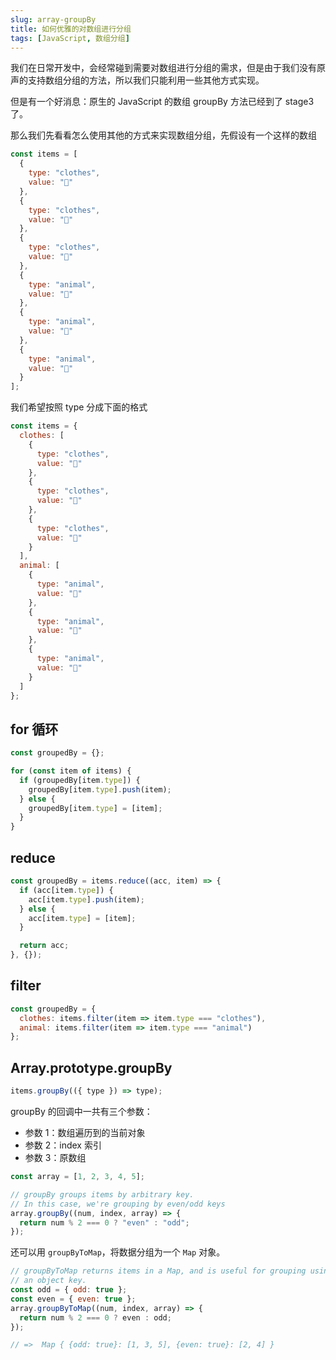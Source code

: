 ```yaml
---
slug: array-groupBy
title: 如何优雅的对数组进行分组
tags: [JavaScript, 数组分组]
---
```


我们在日常开发中，会经常碰到需要对数组进行分组的需求，但是由于我们没有原声的支持数组分组的方法，所以我们只能利用一些其他方式实现。

但是有一个好消息：原生的 JavaScript 的数组 groupBy 方法已经到了 stage3 了。

那么我们先看看怎么使用其他的方式来实现数组分组，先假设有一个这样的数组

```javascript
const items = [
  {
    type: "clothes",
    value: "👔"
  },
  {
    type: "clothes",
    value: "👕"
  },
  {
    type: "clothes",
    value: "👗"
  },
  {
    type: "animal",
    value: "🐷"
  },
  {
    type: "animal",
    value: "🐸"
  },
  {
    type: "animal",
    value: "🐒"
  }
];
```

我们希望按照 type 分成下面的格式

```javascript
const items = {
  clothes: [
    {
      type: "clothes",
      value: "👔"
    },
    {
      type: "clothes",
      value: "👕"
    },
    {
      type: "clothes",
      value: "👗"
    }
  ],
  animal: [
    {
      type: "animal",
      value: "🐷"
    },
    {
      type: "animal",
      value: "🐸"
    },
    {
      type: "animal",
      value: "🐒"
    }
  ]
};
```

## for 循环

```javascript
const groupedBy = {};

for (const item of items) {
  if (groupedBy[item.type]) {
    groupedBy[item.type].push(item);
  } else {
    groupedBy[item.type] = [item];
  }
}
```

## reduce

```javascript
const groupedBy = items.reduce((acc, item) => {
  if (acc[item.type]) {
    acc[item.type].push(item);
  } else {
    acc[item.type] = [item];
  }

  return acc;
}, {});
```

## filter

```javascript
const groupedBy = {
  clothes: items.filter(item => item.type === "clothes"),
  animal: items.filter(item => item.type === "animal")
};
```

## Array.prototype.groupBy

```javascript
items.groupBy(({ type }) => type);
```

groupBy 的回调中一共有三个参数：

- 参数 1：数组遍历到的当前对象
- 参数 2：index 索引
- 参数 3：原数组

```javascript
const array = [1, 2, 3, 4, 5];

// groupBy groups items by arbitrary key.
// In this case, we're grouping by even/odd keys
array.groupBy((num, index, array) => {
  return num % 2 === 0 ? "even" : "odd";
});
```

还可以用 `groupByToMap`，将数据分组为一个 `Map` 对象。

```javascript
// groupByToMap returns items in a Map, and is useful for grouping using
// an object key.
const odd = { odd: true };
const even = { even: true };
array.groupByToMap((num, index, array) => {
  return num % 2 === 0 ? even : odd;
});

// =>  Map { {odd: true}: [1, 3, 5], {even: true}: [2, 4] }
```
